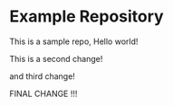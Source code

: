 # Example Repository
This is a sample repo, Hello world!

This is a second change!

and third change!

FINAL CHANGE !!!